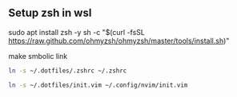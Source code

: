 

## Setup zsh in wsl
sudo apt install zsh -y
sh -c "$(curl -fsSL https://raw.github.com/ohmyzsh/ohmyzsh/master/tools/install.sh)"

make smbolic link
```zsh
ln -s ~/.dotfiles/.zshrc ~/.zshrc
```

```zsh
ln -s ~/.dotfiles/init.vim ~/.config/nvim/init.vim
```




